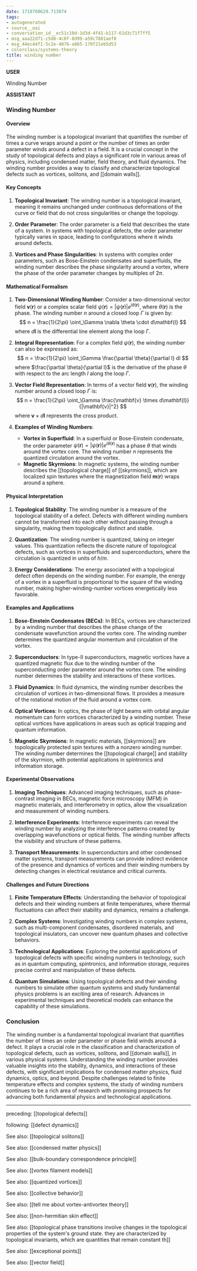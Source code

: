 ```yaml
---
date: 1718760629.713074
tags:
- autogenerated
- source__oai
- conversation_id__ec51c10d-1d3d-4f41-b117-61d3c71f7ff5
- msg_aaa22d71-c5d8-4c0f-8d99-a59c7881aef0
- msg_44ec44f1-5c2e-4076-a865-170f21eb5d53
- colorclass/systems-theory
title: winding number
---
```


**USER**

Winding Number


**ASSISTANT**

### Winding Number

#### Overview

The winding number is a topological invariant that quantifies the number of times a curve wraps around a point or the number of times an order parameter winds around a defect in a field. It is a crucial concept in the study of topological defects and plays a significant role in various areas of physics, including condensed matter, field theory, and fluid dynamics. The winding number provides a way to classify and characterize topological defects such as vortices, solitons, and [[domain walls]].

#### Key Concepts

1. **Topological Invariant**:
   The winding number is a topological invariant, meaning it remains unchanged under continuous deformations of the curve or field that do not cross singularities or change the topology.

2. **Order Parameter**:
   The order parameter is a field that describes the state of a system. In systems with topological defects, the order parameter typically varies in space, leading to configurations where it winds around defects.

3. **Vortices and Phase Singularities**:
   In systems with complex order parameters, such as Bose-Einstein condensates and superfluids, the winding number describes the phase singularity around a vortex, where the phase of the order parameter changes by multiples of $2\pi$.

#### Mathematical Formalism

1. **Two-Dimensional Winding Number**:
   Consider a two-dimensional vector field $\mathbf{v}(\mathbf{r})$ or a complex scalar field $\psi(\mathbf{r}) = |\psi(\mathbf{r})| e^{i\theta(\mathbf{r})}$, where $\theta(\mathbf{r})$ is the phase. The winding number $n$ around a closed loop $\Gamma$ is given by:
   $$ n = \frac{1}{2\pi} \oint_\Gamma \nabla \theta \cdot d\mathbf{l} $$
   where $d\mathbf{l}$ is the differential line element along the loop $\Gamma$.

2. **Integral Representation**:
   For a complex field $\psi(\mathbf{r})$, the winding number can also be expressed as:
   $$ n = \frac{1}{2\pi} \oint_\Gamma \frac{\partial \theta}{\partial l} dl $$
   where $\frac{\partial \theta}{\partial l}$ is the derivative of the phase $\theta$ with respect to the arc length $l$ along the loop $\Gamma$.

3. **Vector Field Representation**:
   In terms of a vector field $\mathbf{v}(\mathbf{r})$, the winding number around a closed loop $\Gamma$ is:
   $$ n = \frac{1}{2\pi} \oint_\Gamma \frac{\mathbf{v} \times d\mathbf{l}}{|\mathbf{v}|^2} $$
   where $\mathbf{v} \times d\mathbf{l}$ represents the cross product.

4. **Examples of Winding Numbers**:
   - **Vortex in Superfluid**: In a superfluid or Bose-Einstein condensate, the order parameter $\psi(\mathbf{r}) = |\psi(\mathbf{r})| e^{i\theta(\mathbf{r})}$ has a phase $\theta$ that winds around the vortex core. The winding number $n$ represents the quantized circulation around the vortex.
   - **Magnetic Skyrmions**: In magnetic systems, the winding number describes the [[topological charge]] of [[skyrmions]], which are localized spin textures where the magnetization field $\mathbf{m}(\mathbf{r})$ wraps around a sphere.

#### Physical Interpretation

1. **Topological Stability**:
   The winding number is a measure of the topological stability of a defect. Defects with different winding numbers cannot be transformed into each other without passing through a singularity, making them topologically distinct and stable.

2. **Quantization**:
   The winding number is quantized, taking on integer values. This quantization reflects the discrete nature of topological defects, such as vortices in superfluids and superconductors, where the circulation is quantized in units of $h/m$.

3. **Energy Considerations**:
   The energy associated with a topological defect often depends on the winding number. For example, the energy of a vortex in a superfluid is proportional to the square of the winding number, making higher-winding-number vortices energetically less favorable.

#### Examples and Applications

1. **Bose-Einstein Condensates (BECs)**:
   In BECs, vortices are characterized by a winding number that describes the phase change of the condensate wavefunction around the vortex core. The winding number determines the quantized angular momentum and circulation of the vortex.

2. **Superconductors**:
   In type-II superconductors, magnetic vortices have a quantized magnetic flux due to the winding number of the superconducting order parameter around the vortex core. The winding number determines the stability and interactions of these vortices.

3. **Fluid Dynamics**:
   In fluid dynamics, the winding number describes the circulation of vortices in two-dimensional flows. It provides a measure of the rotational motion of the fluid around a vortex core.

4. **Optical Vortices**:
   In optics, the phase of light beams with orbital angular momentum can form vortices characterized by a winding number. These optical vortices have applications in areas such as optical trapping and quantum information.

5. **Magnetic Skyrmions**:
   In magnetic materials, [[skyrmions]] are topologically protected spin textures with a nonzero winding number. The winding number determines the [[topological charge]] and stability of the skyrmion, with potential applications in spintronics and information storage.

#### Experimental Observations

1. **Imaging Techniques**:
   Advanced imaging techniques, such as phase-contrast imaging in BECs, magnetic force microscopy (MFM) in magnetic materials, and interferometry in optics, allow the visualization and measurement of winding numbers.

2. **Interference Experiments**:
   Interference experiments can reveal the winding number by analyzing the interference patterns created by overlapping wavefunctions or optical fields. The winding number affects the visibility and structure of these patterns.

3. **Transport Measurements**:
   In superconductors and other condensed matter systems, transport measurements can provide indirect evidence of the presence and dynamics of vortices and their winding numbers by detecting changes in electrical resistance and critical currents.

#### Challenges and Future Directions

1. **Finite Temperature Effects**:
   Understanding the behavior of topological defects and their winding numbers at finite temperatures, where thermal fluctuations can affect their stability and dynamics, remains a challenge.

2. **Complex Systems**:
   Investigating winding numbers in complex systems, such as multi-component condensates, disordered materials, and topological insulators, can uncover new quantum phases and collective behaviors.

3. **Technological Applications**:
   Exploring the potential applications of topological defects with specific winding numbers in technology, such as in quantum computing, spintronics, and information storage, requires precise control and manipulation of these defects.

4. **Quantum Simulations**:
   Using topological defects and their winding numbers to simulate other quantum systems and study fundamental physics problems is an exciting area of research. Advances in experimental techniques and theoretical models can enhance the capability of these simulations.

### Conclusion

The winding number is a fundamental topological invariant that quantifies the number of times an order parameter or phase field winds around a defect. It plays a crucial role in the classification and characterization of topological defects, such as vortices, solitons, and [[domain walls]], in various physical systems. Understanding the winding number provides valuable insights into the stability, dynamics, and interactions of these defects, with significant implications for condensed matter physics, fluid dynamics, optics, and beyond. Despite challenges related to finite temperature effects and complex systems, the study of winding numbers continues to be a rich area of research with promising prospects for advancing both fundamental physics and technological applications.


---

preceding: [[topological defects]]  


following: [[defect dynamics]]

See also: [[topological solitons]]


See also: [[condensed matter physics]]


See also: [[bulk-boundary correspondence principle]]


See also: [[vortex filament models]]


See also: [[quantized vortices]]


See also: [[collective behavior]]


See also: [[tell me about vortex-antivortex theory]]


See also: [[non-hermitian skin effect]]


See also: [[topological phase transitions involve changes in the topological properties of the system's ground state. they are characterized by topological invariants, which are quantities that remain constant th]]


See also: [[exceptional points]]


See also: [[vector field]]